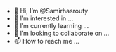 - 👋 Hi, I’m @Samirhasrouty
- 👀 I’m interested in ...
- 🌱 I’m currently learning ...
- 💞️ I’m looking to collaborate on ...
- 📫 How to reach me ...

<!---
Samirhasrouty/Samirhasrouty is a ✨ special ✨ repository because its `README.md` (this file) appears on your GitHub profile.
You can click the Preview link to take a look at your changes.
--->
